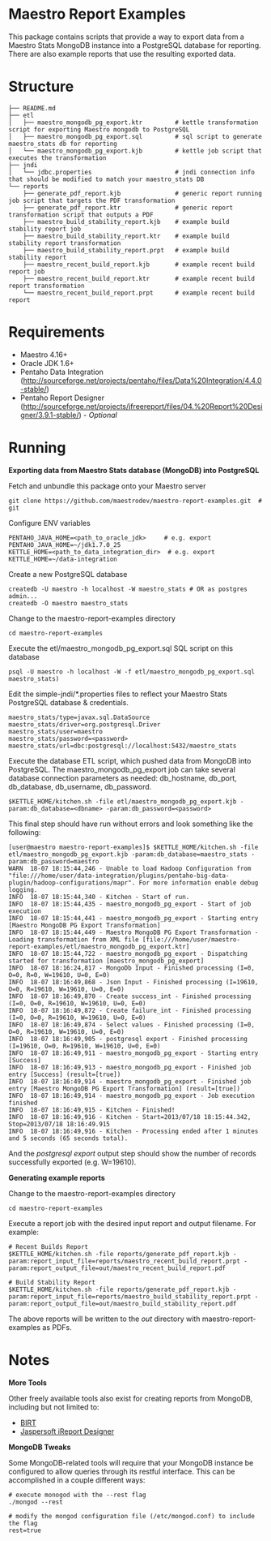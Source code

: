 Maestro Report Examples
=======================

This package contains scripts that provide a way to export data from a Maestro
Stats MongoDB instance into a PostgreSQL database for reporting.  There are also 
example reports that use the resulting exported data.

Structure
=========

    ├── README.md
    ├── etl
    │   ├── maestro_mongodb_pg_export.ktr         # kettle transformation script for exporting Maestro mongodb to PostgreSQL
    │   ├── maestro_mongodb_pg_export.sql         # sql script to generate maestro_stats db for reporting
    │   └── maestro_mongodb_pg_export.kjb         # kettle job script that executes the transformation
    ├── jndi
    │   └── jdbc.properties                       # jndi connection info that should be modified to match your maestro_stats DB
    └── reports
        ├── generate_pdf_report.kjb               # generic report running job script that targets the PDF transformation
        ├── generate_pdf_report.ktr               # generic report transformation script that outputs a PDF
        ├── maestro_build_stability_report.kjb    # example build stability report job
        ├── maestro_build_stability_report.ktr    # example build stability report transformation
        ├── maestro_build_stability_report.prpt   # example build stability report
        ├── maestro_recent_build_report.kjb       # example recent build report job
        ├── maestro_recent_build_report.ktr       # example recent build report transformation
        └── maestro_recent_build_report.prpt      # example recent build report

Requirements
============

* Maestro 4.16+
* Oracle JDK 1.6+
* Pentaho Data Integration (http://sourceforge.net/projects/pentaho/files/Data%20Integration/4.4.0-stable/)
* Pentaho Report Designer (http://sourceforge.net/projects/jfreereport/files/04.%20Report%20Designer/3.9.1-stable/) - _Optional_

Running
=======

**Exporting data from Maestro Stats database (MongoDB) into PostgreSQL**


Fetch and unbundle this package onto your Maestro server

    git clone https://github.com/maestrodev/maestro-report-examples.git  # git

Configure ENV variables

    PENTAHO_JAVA_HOME=<path_to_oracle_jdk>     # e.g. export PENTAHO_JAVA_HOME=~/jdk1.7.0_25
    KETTLE_HOME=<path_to_data_integration_dir>  # e.g. export KETTLE_HOME=~/data-integration
    
Create a new PostgreSQL database

    createdb -U maestro -h localhost -W maestro_stats # OR as postgres admin...
    createdb -O maestro maestro_stats


Change to the maestro-report-examples directory

    cd maestro-report-examples
    
Execute the etl/maestro_mongodb_pg_export.sql SQL script on this database

    psql -U maestro -h localhost -W -f etl/maestro_mongodb_pg_export.sql maestro_stats)
    
Edit the simple-jndi/*.properties files to reflect your Maestro Stats PostgreSQL database & credentials.

    maestro_stats/type=javax.sql.DataSource
    maestro_stats/driver=org.postgresql.Driver
    maestro_stats/user=maestro
    maestro_stats/password=<password>
    maestro_stats/url=dbc:postgresql://localhost:5432/maestro_stats

Execute the database ETL script, which pushed data from MongoDB into PostgreSQL.  The maestro_mongodb_pg_export job can take
several database connection parameters as needed: db_hostname, db_port, db_database, db_username, db_password.

    $KETTLE_HOME/kitchen.sh -file etl/maestro_mongodb_pg_export.kjb -param:db_database=<dbname> -param:db_password=<password>

This final step should have run without errors and look something like the following:

    [user@maestro maestro-report-examples]$ $KETTLE_HOME/kitchen.sh -file etl/maestro_mongodb_pg_export.kjb -param:db_database=maestro_stats -param:db_password=maestro
    WARN  18-07 18:15:44,246 - Unable to load Hadoop Configuration from "file:///home/user/data-integration/plugins/pentaho-big-data-plugin/hadoop-configurations/mapr". For more information enable debug logging.
    INFO  18-07 18:15:44,340 - Kitchen - Start of run.
    INFO  18-07 18:15:44,435 - maestro_mongodb_pg_export - Start of job execution
    INFO  18-07 18:15:44,441 - maestro_mongodb_pg_export - Starting entry [Maestro MongoDB PG Export Transformation]
    INFO  18-07 18:15:44,449 - Maestro MongoDB PG Export Transformation - Loading transformation from XML file [file:///home/user/maestro-report-examples/etl/maestro_mongodb_pg_export.ktr]
    INFO  18-07 18:15:44,722 - maestro_mongodb_pg_export - Dispatching started for transformation [maestro_mongodb_pg_export]
    INFO  18-07 18:16:24,817 - MongoDb Input - Finished processing (I=0, O=0, R=0, W=19610, U=0, E=0)
    INFO  18-07 18:16:49,868 - Json Input - Finished processing (I=19610, O=0, R=19610, W=19610, U=0, E=0)
    INFO  18-07 18:16:49,870 - Create success_int - Finished processing (I=0, O=0, R=19610, W=19610, U=0, E=0)
    INFO  18-07 18:16:49,872 - Create failure_int - Finished processing (I=0, O=0, R=19610, W=19610, U=0, E=0)
    INFO  18-07 18:16:49,874 - Select values - Finished processing (I=0, O=0, R=19610, W=19610, U=0, E=0)
    INFO  18-07 18:16:49,905 - postgresql export - Finished processing (I=19610, O=0, R=19610, W=19610, U=0, E=0)
    INFO  18-07 18:16:49,911 - maestro_mongodb_pg_export - Starting entry [Success]
    INFO  18-07 18:16:49,913 - maestro_mongodb_pg_export - Finished job entry [Success] (result=[true])
    INFO  18-07 18:16:49,914 - maestro_mongodb_pg_export - Finished job entry [Maestro MongoDB PG Export Transformation] (result=[true])
    INFO  18-07 18:16:49,914 - maestro_mongodb_pg_export - Job execution finished
    INFO  18-07 18:16:49,915 - Kitchen - Finished!
    INFO  18-07 18:16:49,916 - Kitchen - Start=2013/07/18 18:15:44.342, Stop=2013/07/18 18:16:49.915
    INFO  18-07 18:16:49,916 - Kitchen - Processing ended after 1 minutes and 5 seconds (65 seconds total).


And the _postgresql export_ output step should show the number of records successfully exported (e.g. W=19610).


**Generating example reports**

Change to the maestro-report-examples directory

    cd maestro-report-examples
    
Execute a report job with the desired input report and output filename.  For example:

    # Recent Builds Report
    $KETTLE_HOME/kitchen.sh -file reports/generate_pdf_report.kjb -param:report_input_file=reports/maestro_recent_build_report.prpt -param:report_output_file=out/maestro_recent_build_report.pdf
    
    # Build Stability Report
    $KETTLE_HOME/kitchen.sh -file reports/generate_pdf_report.kjb -param:report_input_file=reports/maestro_build_stability_report.prpt -param:report_output_file=out/maestro_build_stability_report.pdf

The above reports will be written to the _out_ directory with maestro-report-examples as PDFs.


Notes
=====

**More Tools**

Other freely available tools also exist for creating reports from MongoDB, including but not limited to:

* [BIRT](http://www.eclipse.org/birt/)
* [Jaspersoft iReport Designer](http://community.jaspersoft.com/project/ireport-designer)


**MongoDB Tweaks**

Some MongoDB-related tools will require that your MongoDB instance be configured to 
allow queries through its restful interface.  This can be accomplished in a couple different ways:

    # execute monogod with the --rest flag
    ./mongod --rest
    
    # modify the mongod configuration file (/etc/mongod.conf) to include the flag
    rest=true

